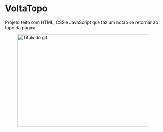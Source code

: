 # VoltaTopo
Projeto feito com HTML, CSS e JavaScript que faz um botão de retornar ao topo da página
<figure>
  <img src="/Funcionando.gif" width="500" height="300" alt="Título do gif">
</figure>
